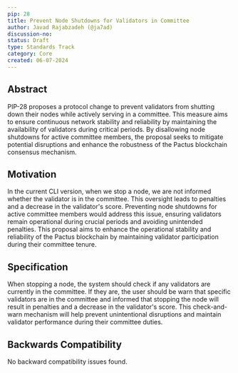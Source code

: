 ```yaml
---
pip: 28
title: Prevent Node Shutdowns for Validators in Committee
author: Javad Rajabzadeh (@ja7ad)
discussion-no:
status: Draft
type: Standards Track
category: Core
created: 06-07-2024
---
```


## Abstract

PIP-28 proposes a protocol change to prevent validators from shutting down their nodes while actively
serving in a committee. This measure aims to ensure continuous network stability and reliability by
maintaining the availability of validators during critical periods. By disallowing node shutdowns for
active committee members, the proposal seeks to mitigate potential disruptions and enhance the robustness
of the Pactus blockchain consensus mechanism.

## Motivation

In the current CLI version, when we stop a node, we are not informed whether the validator is in the committee.
This oversight leads to penalties and a decrease in the validator's score. Preventing node shutdowns for active
committee members would address this issue, ensuring validators remain operational during crucial periods and
avoiding unintended penalties. This proposal aims to enhance the operational stability and reliability of the
Pactus blockchain by maintaining validator participation during their committee tenure.

## Specification

When stopping a node, the system should check if any validators are currently in the committee. If they are,
the user should be warn that specific validators are in the committee and informed that stopping the node will
result in penalties and a decrease in the validator's score. This check-and-warn mechanism will help prevent
unintentional disruptions and maintain validator performance during their committee duties.

## Backwards Compatibility

No backward compatibility issues found.

